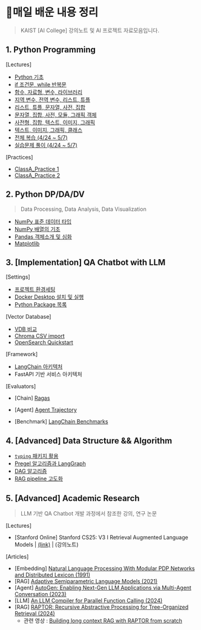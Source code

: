 # 💾매일 배운 내용 정리



> KAIST [AI College]  강의노트 및 AI 프로젝트 자료모음입니다.



## 1. Python Programming

[Lectures]

- [Python 기초](notes/0424_PythonBasic.md)
- [if 조건문, while 반복문](notes/0425_IfWhile.md)
- [함수, 자료형, 변수, 라이브러리](notes/0426_FuncLib.md)
- [지역 변수, 전역 변수, 리스트, 튜플](notes/0427_Variables.md)
- [리스트, 튜플, 문자열, 사전, 집합](notes/0428_ListTuple.md)
- [문자열, 집합, 사전, 모듈, 그래픽 객체](notes/0501_StrDict.md)
- [사전형, 집합, 텍스트, 이미지, 그래픽](notes/0502_ImgGraphic.md)
- [텍스트, 이미지, 그래픽, 클래스](notes/0503_Class.md)
- [전체 복습 (4/24 ~ 5/7)](notes/0509_Review.md)
- [실습문제 풀이 (4/24 ~ 5/7)](notes/0510_QAPractice.md)

[Practices]

- [ClassA_Practice 1](notes/0430_Practice1.md)
- [ClassA_Practice 2](notes/0507_Practice2.md)



## 2. Python DP/DA/DV 

> Data Processing, Data Analysis, Data Visualization

- [NumPy 표준 데이터 타입](notes/0511_NumPy.md)
- [NumPy 배열의 기초](notes/0512_NumPy2.md)
- [Pandas 객체소개 및 심화](notes/0515_Pandas.md)
- [Matplotlib](notes/0517_Matplotlib.md)



## 3. [Implementation] QA Chatbot with LLM

[Settings]

- [프로젝트 환경세팅](notes/0919_QASetting.md)
- [Docker Desktop 설치 및 실행](notes/1006_Docker.md)
- [Python Package 목록](notes/1228_QApackages.md)

[Vector Database]

- [VDB 비교](notes/1112_VectorDB.md)
- [Chroma CSV import](notes/0921_CSV.md)
- [OpenSearch Quickstart](notes/1010_OpenSearch.md)

[Framework]

- [LangChain 아키텍처](notes/1119_LangChain.md)
- FastAPI 기반 서비스 아키텍처

[Evaluators]

- [Chain] [Ragas](notes/1223_Ragas.md)
- [Agent] [Agent Trajectory](notes/0303_Trajectory.md)

- [Benchmark] [LangChain Benchmarks](notes/0316_Benchmarks.md)



## 4. [Advanced] Data Structure && Algorithm

- [`typing` 패키지 활용](notes/0310_typing.md)
- [Pregel 알고리즘과 LangGraph](notes/0313_Pregel.md)
- [DAG 알고리즘](notes/0320_DAG.md)
- [RAG pipeline 고도화](notes/0403_AdvancedRAG.md)



## 5. [Advanced] Academic Research
> LLM 기반 QA Chatbot 개발 과정에서 참조한 강의, 연구 논문

[Lectures]

- [Stanford Online] Stanford CS25: V3 I Retrieval Augmented Language Models | [(link)](https://www.youtube.com/watch?v=mE7IDf2SmJg) | (강의노트)

[Articles]

- [Embedding] [Natural Language Processing With Modular PDP Networks and Distributed Lexicon (1991)](https://web.cs.ucla.edu/~dyer/Papers/CogSci91Risto.pdf)
- [RAG] [Adaptive Semiparametric Language Models (2021)](https://arxiv.org/abs/2102.02557)
- [Agent] [AutoGen: Enabling Next-Gen LLM Applications via Multi-Agent Conversation (2023)](https://arxiv.org/abs/2308.08155)
- [LLM] [An LLM Compiler for Parallel Function Calling (2024)](https://arxiv.org/abs/2312.04511)
- [RAG] [RAPTOR: Recursive Abstractive Processing for Tree-Organized Retrieval (2024)](https://arxiv.org/abs/2401.18059)
  - 관련 영상 : [Building long context RAG with RAPTOR from scratch](https://www.youtube.com/watch?v=jbGchdTL7d0)

